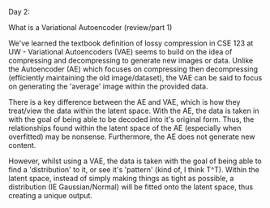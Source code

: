 Day 2:

What is a Variational Autoencoder (review/part 1)

We've learned the textbook definition of lossy compression in CSE 123 at UW - 
Variational Autoencoders (VAE) seems to build on the idea of compressing and decompressing to generate new images or data. 
Unlike the Autoencoder (AE) which focuses on compressing then decompressing (efficiently maintaining the old image/dataset), 
the VAE can be said to focus on generating the 'average' image within the provided data.

There is a key difference between the AE and VAE, which is how they treat/view the data within the latent space.
With the AE, the data is taken in with the goal of being able to be decoded into it's original form.
Thus, the relationships found within the latent space of the AE (especially when overfitted) may be nonsense.
Furthermore, the AE does not generate new content.

However, whilst using a VAE, the data is taken with the goal of being able to find a 'distribution' to it, or see it's 'pattern' (kind of, I think T^T).
Within the latent space, instead of simply making things as tight as possible, a distribution (IE Gaussian/Normal) will be fitted onto the latent space,
thus creating a unique output.
